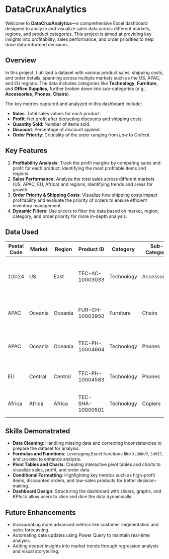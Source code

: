 # DataCruxAnalytics

Welcome to **DataCruxAnalytics**—a comprehensive Excel dashboard designed to analyze and visualize sales data across different markets, regions, and product categories. This project is aimed at providing key insights into profitability, sales performance, and order priorities to help drive data-informed decisions.

## Overview

In this project, I utilized a dataset with various product sales, shipping costs, and order details, spanning across multiple markets such as the US, APAC, and EU regions. The data includes categories like **Technology**, **Furniture**, and **Office Supplies**, further broken down into sub-categories (e.g., **Accessories**, **Phones**, **Chairs**).

The key metrics captured and analyzed in this dashboard include:
- **Sales**: Total sales values for each product.
- **Profit**: Net profit after deducting discounts and shipping costs.
- **Quantity Sold**: Number of items sold.
- **Discount**: Percentage of discount applied.
- **Order Priority**: Criticality of the order ranging from *Low* to *Critical*.
  
## Key Features

1. **Profitability Analysis**: Track the profit margins by comparing sales and profit for each product, identifying the most profitable items and regions.
2. **Sales Performance**: Analyze the total sales across different markets (US, APAC, EU, Africa) and regions, identifying trends and areas for growth.
3. **Order Priority & Shipping Costs**: Visualize how shipping costs impact profitability and evaluate the priority of orders to ensure efficient inventory management.
4. **Dynamic Filters**: Use slicers to filter the data based on market, region, category, and order priority for more in-depth analysis.

## Data Used

| **Postal Code** | **Market** | **Region** | **Product ID**       | **Category**  | **Sub-Category** | **Product Name**                               | **Sales**  | **Quantity** | **Discount** | **Profit** | **Shipping Cost** | **Order Priority** |
|-----------------|------------|------------|----------------------|---------------|------------------|-------------------------------------------------|------------|--------------|--------------|------------|-------------------|--------------------|
| 10024           | US         | East       | TEC-AC-10003033       | Technology    | Accessories      | Plantronics CS510 - Over-the-Head Wireless Headset | 2309.65    | 7            | 0            | 762.18     | 933.57            | Critical            |
| APAC            | Oceania    | Oceania    | FUR-CH-10003950       | Furniture     | Chairs           | Novimex Executive Leather Armchair, Black         | 3709.39    | 9            | 0.1          | -288.76    | 923.63            | Critical            |
| APAC            | Oceania    | Oceania    | TEC-PH-10004664       | Technology    | Phones           | Nokia Smart Phone, with Caller ID                | 5175.17    | 9            | 0.1          | 919.97     | 915.49            | Medium              |
| EU              | Central    | Central    | TEC-PH-10004583       | Technology    | Phones           | Motorola Smart Phone, Cordless                   | 2892.51    | 5            | 0.1          | -96.54     | 910.16            | Medium              |
| Africa          | Africa     | Africa     | TEC-SHA-10000501      | Technology    | Copiers          | Sharp Wireless Fax, High-Speed                   | 2832.96    | 8            | 0            | 311.52     | 903.04            | Critical            |

## Skills Demonstrated
- **Data Cleaning**: Handling missing data and correcting inconsistencies to prepare the dataset for analysis.
- **Formulas and Functions**: Leveraging Excel functions like `XLOOKUP`, `SUMIF`, and `IFERROR` to enhance analysis.
- **Pivot Tables and Charts**: Creating interactive pivot tables and charts to visualize sales, profit, and order data.
- **Conditional Formatting**: Highlighting key metrics such as high-profit items, discounted orders, and low-sales products for better decision-making.
- **Dashboard Design**: Structuring the dashboard with slicers, graphs, and KPIs to allow users to slice and dice the data dynamically.

## Future Enhancements
- Incorporating more advanced metrics like customer segmentation and sales forecasting.
- Automating data updates using Power Query to maintain real-time analysis.
- Adding deeper insights into market trends through regression analysis and visual storytelling.
